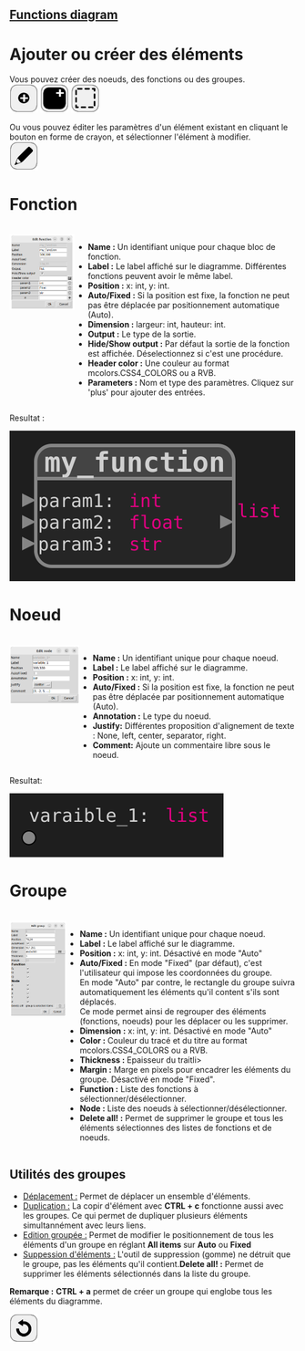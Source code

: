 ## [Functions diagram](../README_fr.md)
# Ajouter ou créer des éléments

Vous pouvez créer des noeuds, des fonctions ou des groupes.  
![add_node](../images/add_node.png)
![add_function](../images/add_function.png)
![add_group](../images/group.png)

Ou vous pouvez éditer les paramètres d'un élément existant en cliquant le bouton en forme de crayon, et sélectionner l'élément à modifier.  
![edit](../images/edit.png) 

# Fonction
<br>
<div style="display:table">
  <div style="display:table-cell; vertical-align:top;">
    <img src="assets/window_add_function.png">
  </div>
    <div style="display:table-cell; vertical-align:top;">
    <ul>
      <li><b>Name :</b> Un identifiant unique pour chaque bloc de fonction.</li>
      <li><b>Label :</b> Le label affiché sur le diagramme. Différentes fonctions peuvent avoir le même label.</li>
      <li><b>Position :</b> x: int, y: int.</li>
      <li><b>Auto/Fixed :</b> Si la position est fixe, la fonction ne peut pas être déplacée par positionnement automatique (Auto).</li>
      <li><b>Dimension :</b> largeur: int, hauteur: int.</li>
      <li><b>Output :</b> Le type de la sortie.</li>
      <li><b>Hide/Show output :</b> Par défaut la sortie de la fonction est affichée. Déselectionnez si c'est une procédure.</li>
      <li><b>Header color :</b> Une couleur au format mcolors.CSS4_COLORS ou a RVB.</li>
      <li><b>Parameters :</b> Nom et type des paramètres. Cliquez sur 'plus' pour ajouter des entrées.</b> </li>
    </ul>  
  </div>
</div>

Resultat : 

![test](assets/example_add_function.svg)

# Noeud
<br>
<div style="display:table">
  <div style="display:table-cell; vertical-align:top;">
    <img src="assets/window_add_node.png">
  </div>
    <div style="display:table-cell; vertical-align:top;">
    <ul>
      <li><b>Name :</b> Un identifiant unique pour chaque noeud.</li>
      <li><b>Label :</b> Le label affiché sur le diagramme.</li>
      <li><b>Position :</b> x: int, y: int.</li>
      <li><b>Auto/Fixed :</b> Si la position est fixe, la fonction ne peut pas être déplacée par positionnement automatique (Auto).</li>
      <li><b>Annotation :</b> Le type du noeud.</li>
      <li><b>Justify:</b> Différentes proposition d'alignement de texte : None, left, center, separator, right.</li>
      <li><b>Comment:</b> Ajoute un commentaire libre sous le noeud.</li>
    </ul>  
  </div>
</div>

Resultat: 

![test](assets/example_add_node.svg)

# Groupe

<br>
<div style="display:table">
  <div style="display:table-cell; vertical-align:top;">
    <img src="assets/window_add_group.png">
  </div>
    <div style="display:table-cell; vertical-align:top;">
    <ul>
      <li><b>Name :</b> Un identifiant unique pour chaque noeud.</li>
      <li><b>Label :</b> Le label affiché sur le diagramme.</li>
      <li><b>Position :</b> x: int, y: int. Désactivé en mode "Auto" </li>
      <li><b>Auto/Fixed :</b> En mode "Fixed" (par défaut), c'est l'utilisateur qui impose les coordonnées du groupe. <br>En mode "Auto" par contre, le rectangle du groupe suivra automatiquement les éléments qu'il content s'ils sont déplacés.<br>Ce mode permet ainsi de regrouper des éléments (fonctions, noeuds) pour les déplacer ou les supprimer. </li>
      <li><b>Dimension :</b> x: int, y: int. Désactivé en mode "Auto" </li>
      <li><b>Color :</b> Couleur du tracé et du titre au format mcolors.CSS4_COLORS ou a RVB.</li>
      <li><b>Thickness :</b> Epaisseur du traitli>
      <li><b>Margin :</b> Marge en pixels pour encadrer les éléments du groupe. Désactivé en mode "Fixed".</li>
      <li><b>Function :</b> Liste des fonctions à sélectionner/désélectionner.</li>
      <li><b>Node :</b> Liste des noeuds à sélectionner/désélectionner.</li>
      <li><b>Delete all! :</b> Permet de supprimer le groupe et tous les éléments sélectionnes des listes de fonctions et de noeuds.</li>
    </ul>  
  </div>
</div>

## Utilités des groupes
* <u>Déplacement :</u> Permet de déplacer un ensemble d'éléments.  
* <u>Duplication :</u>  La copir d'élément avec **CTRL + c** fonctionne aussi avec les groupes. Ce qui permet de dupliquer plusieurs éléments simultannément avec leurs liens.  
* <u>Edition groupée :</u>  Permet de modifier le positionnement de tous les éléments d'un groupe en réglant **All items** sur **Auto** ou **Fixed** 
* <u>Suppession d'éléments :</u>  L'outil de suppression (gomme) ne détruit que le groupe, pas les éléments qu'il contient.**Delete all! :** Permet de supprimer les éléments sélectionnés dans la liste du groupe.

**Remarque :**
**CTRL + a** permet de créer un groupe qui englobe tous les éléments du diagramme.

[![back](assets/back.png)](../README_fr.md)